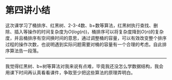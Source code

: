 # 第四讲小结

这次课学习了桶排序、红黑树、2-3-4数、b+数等算法，红黑树执行查找、删除、插入等操作的时间复杂度为$O(log(n))$，桶排序可以将复杂度降到$O(n)$的复杂度，并且桶排序有空间换时间的意思，通过调整桶的容量，可以有效改变整个排序过程的操作次数，也说明遇到实际问题需要对桶的容量有一个合理的考虑。自此排序算法告一段落。

---

我觉得红黑树、b+树等算法对我来说有点难，毕竟我还没怎么学数据结构，我会用课下时间再认真看看课件，争取至少把这些算法的原理弄明白。